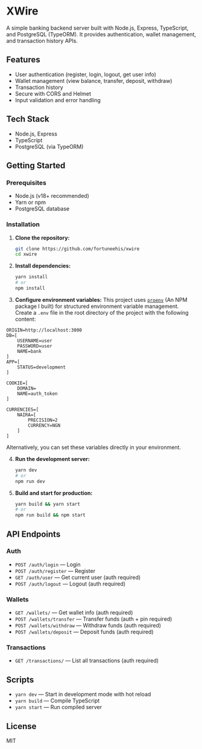# XWire

A simple banking backend server built with Node.js, Express, TypeScript, and PostgreSQL (TypeORM). It provides authentication, wallet management, and transaction history APIs.

## Features

- User authentication (register, login, logout, get user info)
- Wallet management (view balance, transfer, deposit, withdraw)
- Transaction history
- Secure with CORS and Helmet
- Input validation and error handling

## Tech Stack

- Node.js, Express
- TypeScript
- PostgreSQL (via TypeORM)

## Getting Started

### Prerequisites

- Node.js (v18+ recommended)
- Yarn or npm
- PostgreSQL database

### Installation

1. **Clone the repository:**
   ```bash
   git clone https://github.com/fortuneehis/xwire
   cd xwire
   ```
2. **Install dependencies:**
   ```bash
   yarn install
   # or
   npm install
   ```

3. **Configure environment variables:**
   This project uses [`proenv`](https://www.npmjs.com/package/proenv) (An NPM package I built) for structured environment variable management. Create a `.env` file in the root directory of the project with the following content:

```env
ORIGIN=http://localhost:3000
DB=[
    USERNAME=user
    PASSWORD=user
    NAME=bank
]
APP=[
    STATUS=development
]

COOKIE=[
    DOMAIN=
    NAME=auth_token
]

CURRENCIES=[
    NAIRA=[
        PRECISION=2
        CURRENCY=NGN
    ]
]
```

   Alternatively, you can set these variables directly in your environment.

4. **Run the development server:**
   ```bash
   yarn dev
   # or
   npm run dev
   ```

5. **Build and start for production:**
   ```bash
   yarn build && yarn start
   # or
   npm run build && npm start
   ```

## API Endpoints

### Auth
- `POST /auth/login` — Login
- `POST /auth/register` — Register
- `GET /auth/user` — Get current user (auth required)
- `POST /auth/logout` — Logout (auth required)

### Wallets
- `GET /wallets/` — Get wallet info (auth required)
- `POST /wallets/transfer` — Transfer funds (auth + pin required)
- `POST /wallets/withdraw` — Withdraw funds (auth required)
- `POST /wallets/deposit` — Deposit funds (auth required)

### Transactions
- `GET /transactions/` — List all transactions (auth required)

## Scripts

- `yarn dev` — Start in development mode with hot reload
- `yarn build` — Compile TypeScript
- `yarn start` — Run compiled server

## License

MIT 